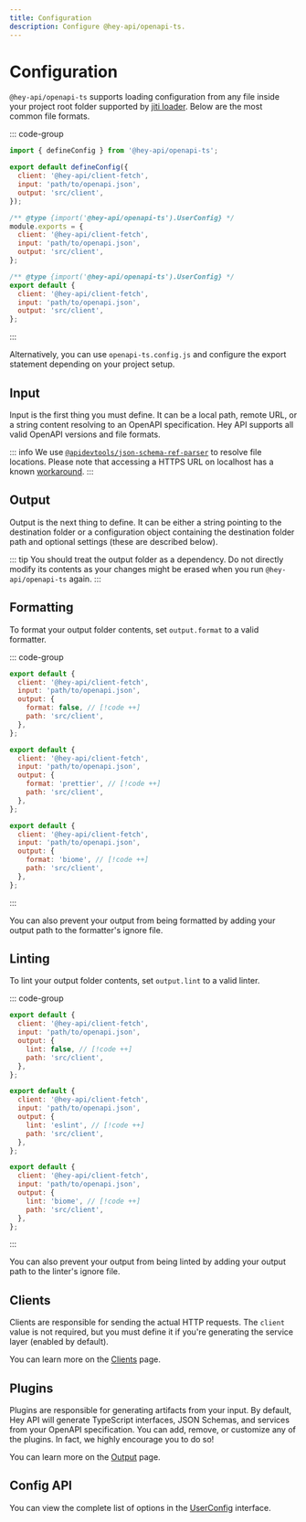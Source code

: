 ```yaml
---
title: Configuration
description: Configure @hey-api/openapi-ts.
---
```


# Configuration

`@hey-api/openapi-ts` supports loading configuration from any file inside your project root folder supported by [jiti loader](https://github.com/unjs/c12?tab=readme-ov-file#-features). Below are the most common file formats.

::: code-group

```js [openapi-ts.config.ts]
import { defineConfig } from '@hey-api/openapi-ts';

export default defineConfig({
  client: '@hey-api/client-fetch',
  input: 'path/to/openapi.json',
  output: 'src/client',
});
```

```js [openapi-ts.config.cjs]
/** @type {import('@hey-api/openapi-ts').UserConfig} */
module.exports = {
  client: '@hey-api/client-fetch',
  input: 'path/to/openapi.json',
  output: 'src/client',
};
```

```js [openapi-ts.config.mjs]
/** @type {import('@hey-api/openapi-ts').UserConfig} */
export default {
  client: '@hey-api/client-fetch',
  input: 'path/to/openapi.json',
  output: 'src/client',
};
```

:::

Alternatively, you can use `openapi-ts.config.js` and configure the export statement depending on your project setup.

## Input

Input is the first thing you must define. It can be a local path, remote URL, or a string content resolving to an OpenAPI specification. Hey API supports all valid OpenAPI versions and file formats.

::: info
We use [`@apidevtools/json-schema-ref-parser`](https://github.com/APIDevTools/json-schema-ref-parser) to resolve file locations. Please note that accessing a HTTPS URL on localhost has a known [workaround](https://github.com/hey-api/openapi-ts/issues/276).
:::

## Output

Output is the next thing to define. It can be either a string pointing to the destination folder or a configuration object containing the destination folder path and optional settings (these are described below).

::: tip
You should treat the output folder as a dependency. Do not directly modify its contents as your changes might be erased when you run `@hey-api/openapi-ts` again.
:::

## Formatting

To format your output folder contents, set `output.format` to a valid formatter.

::: code-group

```js [disabled]
export default {
  client: '@hey-api/client-fetch',
  input: 'path/to/openapi.json',
  output: {
    format: false, // [!code ++]
    path: 'src/client',
  },
};
```

```js [prettier]
export default {
  client: '@hey-api/client-fetch',
  input: 'path/to/openapi.json',
  output: {
    format: 'prettier', // [!code ++]
    path: 'src/client',
  },
};
```

```js [biome]
export default {
  client: '@hey-api/client-fetch',
  input: 'path/to/openapi.json',
  output: {
    format: 'biome', // [!code ++]
    path: 'src/client',
  },
};
```

:::

You can also prevent your output from being formatted by adding your output path to the formatter's ignore file.

## Linting

To lint your output folder contents, set `output.lint` to a valid linter.

::: code-group

```js [disabled]
export default {
  client: '@hey-api/client-fetch',
  input: 'path/to/openapi.json',
  output: {
    lint: false, // [!code ++]
    path: 'src/client',
  },
};
```

```js [eslint]
export default {
  client: '@hey-api/client-fetch',
  input: 'path/to/openapi.json',
  output: {
    lint: 'eslint', // [!code ++]
    path: 'src/client',
  },
};
```

```js [biome]
export default {
  client: '@hey-api/client-fetch',
  input: 'path/to/openapi.json',
  output: {
    lint: 'biome', // [!code ++]
    path: 'src/client',
  },
};
```

:::

You can also prevent your output from being linted by adding your output path to the linter's ignore file.

## Clients

Clients are responsible for sending the actual HTTP requests. The `client` value is not required, but you must define it if you're generating the service layer (enabled by default).

You can learn more on the [Clients](/openapi-ts/clients) page.

<!--
TODO: uncomment after c12 supports multiple configs
see https://github.com/unjs/c12/issues/92
-->
<!-- ### Multiple Clients

If you want to generate multiple clients with a single `openapi-ts` command, you can provide an array of configuration objects.

```js
import { defineConfig } from '@hey-api/openapi-ts';

export default defineConfig([
  {
    client: 'legacy/fetch',
    input: 'path/to/openapi_one.json',
    output: 'src/client_one',
  },
  {
    client: 'legacy/axios',
    input: 'path/to/openapi_two.json',
    output: 'src/client_two',
  },
])
``` -->

## Plugins

Plugins are responsible for generating artifacts from your input. By default, Hey API will generate TypeScript interfaces, JSON Schemas, and services from your OpenAPI specification. You can add, remove, or customize any of the plugins. In fact, we highly encourage you to do so!

You can learn more on the [Output](/openapi-ts/output) page.

## Config API

You can view the complete list of options in the [UserConfig](https://github.com/hey-api/openapi-ts/blob/main/packages/openapi-ts/src/types/config.ts) interface.

<!--@include: ../examples.md-->
<!--@include: ../sponsorship.md-->
